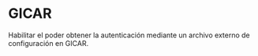 # GICAR
Habilitar el poder obtener la autenticación mediante un archivo externo de configuración en GICAR.
